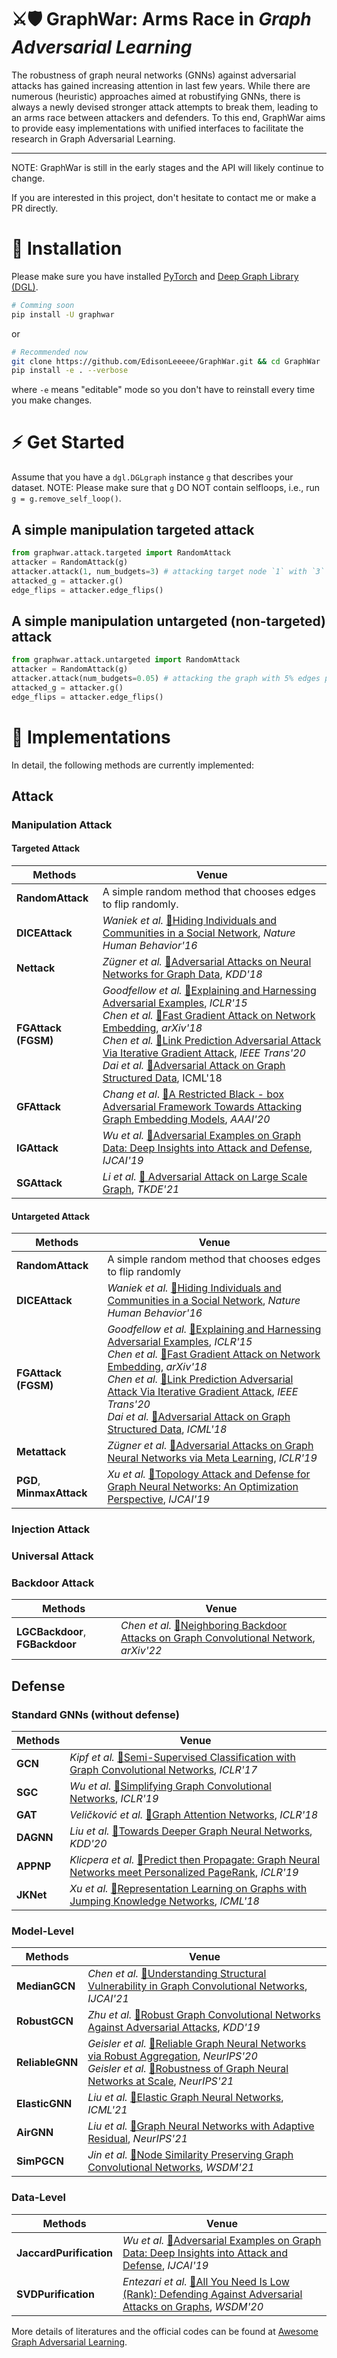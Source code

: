 # ⚔🛡 GraphWar: Arms Race in *Graph Adversarial Learning*

The robustness of graph neural networks (GNNs) against adversarial attacks has gained increasing attention in last few years. While
there are numerous (heuristic) approaches aimed at robustifying GNNs, there is always a newly devised stronger attack attempts to break them, leading to an arms race between attackers and defenders. To this end, GraphWar aims to provide easy implementations with unified interfaces to facilitate the research in Graph Adversarial Learning.

---

NOTE: GraphWar is still in the early stages and the API will likely continue to change. 

If you are interested in this project, don't hesitate to contact me or make a PR directly.


# 🚀 Installation

Please make sure you have installed [PyTorch](https://pytorch.org) and [Deep Graph Library (DGL)](https://www.dgl.ai/pages/start.html).

```bash
# Comming soon
pip install -U graphwar
```

or

```bash
# Recommended now
git clone https://github.com/EdisonLeeeee/GraphWar.git && cd GraphWar
pip install -e . --verbose
```

where `-e` means "editable" mode so you don't have to reinstall every time you make changes.

# ⚡ Get Started

Assume that you have a `dgl.DGLgraph` instance `g` that describes your dataset.
NOTE: Please make sure that `g` DO NOT contain selfloops, i.e., run `g = g.remove_self_loop()`.

## A simple manipulation targeted attack

```python
from graphwar.attack.targeted import RandomAttack
attacker = RandomAttack(g)
attacker.attack(1, num_budgets=3) # attacking target node `1` with `3` edges 
attacked_g = attacker.g()
edge_flips = attacker.edge_flips()

```

## A simple manipulation  untargeted (non-targeted) attack

```python
from graphwar.attack.untargeted import RandomAttack
attacker = RandomAttack(g)
attacker.attack(num_budgets=0.05) # attacking the graph with 5% edges perturbations
attacked_g = attacker.g()
edge_flips = attacker.edge_flips()

```


# 👀 Implementations

In detail, the following methods are currently implemented:

## Attack

### Manipulation Attack

#### Targeted Attack

| Methods             | Venue                                                        |
| ------------------- | ------------------------------------------------------------ |
| **RandomAttack**    | A simple random method that chooses edges to flip randomly.  |
| **DICEAttack**      | *Waniek et al.* [📝Hiding Individuals and Communities in a Social Network](https://arxiv.org/abs/1608.00375), *Nature Human Behavior'16* |
| **Nettack**         | *Zügner et al.* [📝Adversarial Attacks on Neural Networks for Graph Data](https://arxiv.org/abs/1805.07984), *KDD'18* |
| **FGAttack (FGSM)** | *Goodfellow et al.* [📝Explaining and Harnessing Adversarial Examples](https://arxiv.org/abs/1412.6572), *ICLR'15*<br>*Chen et al.* [📝Fast Gradient Attack on Network Embedding](https://arxiv.org/abs/1809.02797), *arXiv'18*<br>*Chen et al.* [📝Link Prediction Adversarial Attack Via Iterative Gradient Attack](https://ieeexplore.ieee.org/abstract/document/9141291), *IEEE Trans'20* <br> *Dai et al.* [📝Adversarial Attack on Graph Structured Data](https://arxiv.org/abs/1806.02371), ICML'18 </br> |
| **GFAttack**        | *Chang et al*.  [📝A Restricted Black - box Adversarial Framework Towards Attacking Graph Embedding Models](https://arxiv.org/abs/1908.01297), *AAAI'20* |
| **IGAttack**        | *Wu et al.* [📝Adversarial Examples on Graph Data: Deep Insights into Attack and Defense](https://arxiv.org/abs/1903.01610), *IJCAI'19* |
| **SGAttack**        | *Li et al.* [📝 Adversarial Attack on Large Scale Graph](https://arxiv.org/abs/2009.03488), *TKDE'21* |

#### Untargeted Attack

| Methods                   | Venue                                                        |
| ------------------------- | ------------------------------------------------------------ |
| **RandomAttack**          | A simple random method that chooses edges to flip randomly   |
| **DICEAttack**            | *Waniek et al.* [📝Hiding Individuals and Communities in a Social Network](https://arxiv.org/abs/1608.00375), *Nature Human Behavior'16* |
| **FGAttack (FGSM)**       | *Goodfellow et al.* [📝Explaining and Harnessing Adversarial Examples](https://arxiv.org/abs/1412.6572), *ICLR'15*<br>*Chen et al.* [📝Fast Gradient Attack on Network Embedding](https://arxiv.org/abs/1809.02797), *arXiv'18*<br>*Chen et al.* [📝Link Prediction Adversarial Attack Via Iterative Gradient Attack](https://ieeexplore.ieee.org/abstract/document/9141291), *IEEE Trans'20* <br> *Dai et al.* [📝Adversarial Attack on Graph Structured Data](https://arxiv.org/abs/1806.02371), *ICML'18* </br> |
| **Metattack**             | *Zügner et al.* [📝Adversarial Attacks on Graph Neural Networks via Meta Learning](https://arxiv.org/abs/1902.08412), *ICLR'19* |
| **PGD**, **MinmaxAttack** | *Xu et al.* [📝Topology Attack and Defense for Graph Neural Networks: An Optimization Perspective](https://arxiv.org/abs/1906.04214), *IJCAI'19* |

### Injection Attack

### Universal Attack

### Backdoor Attack

| Methods                         | Venue                                                        |
| ------------------------------- | ------------------------------------------------------------ |
| **LGCBackdoor**, **FGBackdoor** | *Chen et al.* [📝Neighboring Backdoor Attacks on Graph Convolutional Network](https://arxiv.org/abs/2201.06202), *arXiv'22* |



## Defense

### Standard GNNs (without defense)

| Methods   | Venue                                                        |
| --------- | ------------------------------------------------------------ |
| **GCN**   | *Kipf et al.* [📝Semi-Supervised Classification with Graph Convolutional Networks](https://arxiv.org/abs/1609.02907), *ICLR'17* |
| **SGC**   | *Wu et al.*  [📝Simplifying Graph Convolutional Networks](https://arxiv.org/abs/1902.07153), *ICLR'19* |
| **GAT**   | *Veličković et al.*  [📝Graph Attention Networks](https://arxiv.org/abs/1710.10903), *ICLR'18* |
| **DAGNN** | *Liu et al.*  [📝Towards Deeper Graph Neural Networks](https://arxiv.org/abs/2007.09296), *KDD'20* |
| **APPNP** | *Klicpera et al.*  [📝Predict then Propagate: Graph Neural Networks meet Personalized PageRank](https://arxiv.org/abs/1810.05997), *ICLR'19* |
| **JKNet** | *Xu et al.*  [📝Representation Learning on Graphs with Jumping Knowledge Networks](hhttps://arxiv.org/abs/1806.03536), *ICML'18* |

### Model-Level

| Methods         | Venue                                                        |
| --------------- | ------------------------------------------------------------ |
| **MedianGCN**   | *Chen et al.* [📝Understanding Structural Vulnerability in Graph Convolutional Networks](https://www.ijcai.org/proceedings/2021/310), *IJCAI'21* |
| **RobustGCN**   | *Zhu et al.*  [📝Robust Graph Convolutional Networks Against Adversarial Attacks](http://pengcui.thumedialab.com/papers/RGCN.pdf), *KDD'19* |
| **ReliableGNN** | *Geisler et al.* [📝Reliable Graph Neural Networks via Robust Aggregation](https://arxiv.org/abs/2010.15651), *NeurIPS'20*<br>*Geisler et al.* [📝Robustness of Graph Neural Networks at Scale](https://arxiv.org/abs/2110.14038), *NeurIPS'21* |
| **ElasticGNN**  | *Liu et al.* [📝Elastic Graph Neural Networks](https://arxiv.org/abs/2107.06996), *ICML'21* |
| **AirGNN**      | *Liu et al.* [📝Graph Neural Networks with Adaptive Residual](https://openreview.net/forum?id=hfkER_KJiNw), *NeurIPS'21* |
| **SimPGCN**      | *Jin et al.* [📝Node Similarity Preserving Graph Convolutional Networks](https://arxiv.org/abs/2011.09643), *WSDM'21* |

### Data-Level

| Methods                 | Venue                                                        |
| ----------------------- | ------------------------------------------------------------ |
| **JaccardPurification** | *Wu et al.* [📝Adversarial Examples on Graph Data: Deep Insights into Attack and Defense](https://arxiv.org/abs/1903.01610), *IJCAI'19* |
| **SVDPurification**     | *Entezari et al.* [📝All You Need Is Low (Rank): Defending Against Adversarial Attacks on Graphs](https://arxiv.org/abs/1903.01610), *WSDM'20* |


More details of literatures and the official codes can be found at [Awesome Graph Adversarial Learning](https://github.com/gitgiter/Graph-Adversarial-Learning).
